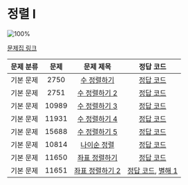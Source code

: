 # 정렬 I

![100%](https://progress-bar.dev/0/?scale=8&title=progress&width=500&color=babaca&suffix=/8)

[문제집 링크](https://www.acmicpc.net/workbook/view/7317)

| 문제 분류 | 문제 | 문제 제목 | 정답 코드 |
| :--: | :--: | :--: | :--: |
| 기본 문제 | 2750 | [수 정렬하기](https://www.acmicpc.net/problem/2750) | [정답 코드](../0x0E/solutions/2750.cpp) |
| 기본 문제 | 2751 | [수 정렬하기 2](https://www.acmicpc.net/problem/2751) | [정답 코드](../0x0E/solutions/2751.cpp) |
| 기본 문제 | 10989 | [수 정렬하기 3](https://www.acmicpc.net/problem/10989) | [정답 코드](../0x0E/solutions/10989.cpp) |
| 기본 문제 | 11931 | [수 정렬하기 4](https://www.acmicpc.net/problem/11931) | [정답 코드](../0x0E/solutions/11931.cpp) |
| 기본 문제 | 15688 | [수 정렬하기 5](https://www.acmicpc.net/problem/15688) | [정답 코드](../0x0E/solutions/15688.cpp) |
| 기본 문제 | 10814 | [나이순 정렬](https://www.acmicpc.net/problem/10814) | [정답 코드](../0x0E/solutions/10814.cpp) |
| 기본 문제 | 11650 | [좌표 정렬하기](https://www.acmicpc.net/problem/11650) | [정답 코드](../0x0E/solutions/11650.cpp) |
| 기본 문제 | 11651 | [좌표 정렬하기 2](https://www.acmicpc.net/problem/11651) | [정답 코드](../0x0E/solutions/11651.cpp), [별해 1](../0x0E/solutions/11651_1.cpp) |
